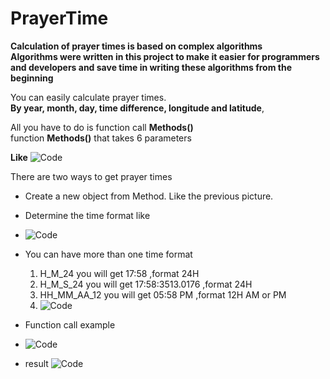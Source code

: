 # PrayerTime
**Calculation of prayer times is based on complex algorithms**<br>
**Algorithms were written in this project to make it easier for programmers and developers and save time in writing these algorithms from the beginning**<br>
<p>You can easily calculate prayer times.<br>
<strong>By year, month, day, time difference, longitude and latitude</strong>, <br>

All you have to do is function call **Methods()** <br>
function **Methods()** that takes 6 parameters</p>
**Like**
![Code](https://user-images.githubusercontent.com/88224966/132946079-40a0e5c3-2ad5-435f-97d4-1089bec0699d.PNG)

<p>There are two ways to get prayer times</p>

- Create a new object from Method. Like the previous picture.
- Determine the time format like
- ![Code](https://user-images.githubusercontent.com/88224966/132950886-12128536-cc14-4b2d-9bfe-22af9eb450f3.PNG)
- You can have more than one time format
  1. H_M_24      you will get   17:58             ,format 24H
  2. H_M_S_24    you will get   17:58:3513.0176   ,format 24H
  3. HH_MM_AA_12 you will get   05:58 PM          ,format 12H AM or PM
  4. ![Code](https://user-images.githubusercontent.com/88224966/132951026-22dc41d3-56b4-44fd-90cd-928bc7557488.PNG)


- Function call example
- ![Code](https://user-images.githubusercontent.com/88224966/132951309-52eff5a1-6ac4-439a-8f12-f1025e4ddbba.PNG)
- result
![Code](https://user-images.githubusercontent.com/88224966/132951399-487e88dc-324f-477d-8a0b-d4a8a5029ea3.PNG)



